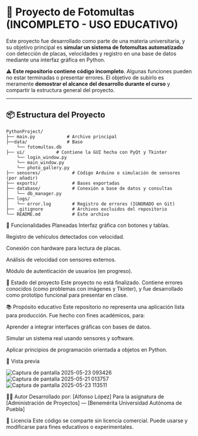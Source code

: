 # 🛑 Proyecto de Fotomultas (INCOMPLETO - USO EDUCATIVO)

Este proyecto fue desarrollado como parte de una materia universitaria, y su objetivo principal es **simular un sistema de fotomultas automatizado** con detección de placas, velocidades y registro en una base de datos mediante una interfaz gráfica en Python.

⚠️ **Este repositorio contiene código incompleto**. Algunas funciones pueden no estar terminadas o presentar errores. El objetivo de subirlo es meramente **demostrar el alcance del desarrollo durante el curso** y compartir la estructura general del proyecto.

---

## 📦 Estructura del Proyecto

```plaintext
PythonProject/
├── main.py            # Archivo principal
├──data/               # Base
    └── fotomultas.db
├── ui/            # Contiene la GUI hecha con PyQt y Tkinter
    └── login_window.py
    └── main_window.py
    └── photo_gallery.py
├── sensores/            # Código Arduino o simulación de sensores (por añadir)
├── exports/             # Bases exportadas
├── database/            # Conexión a base de datos y consultas
│   └── db_manager.py
├── logs/
│   └── error.log        # Registro de errores (IGNORADO en Git)
├── .gitignore           # Archivos excluidos del repositorio
└── README.md            # Este archivo
```
🧪 Funcionalidades Planeadas
 Interfaz gráfica con botones y tablas.

 Registro de vehículos detectados con velocidad.

 Conexión con hardware para lectura de placas.

 Análisis de velocidad con sensores externos.

 Módulo de autenticación de usuarios (en progreso).

🚧 Estado del proyecto
Este proyecto no está finalizado. Contiene errores conocidos (como problemas con imágenes y Tkinter), y fue desarrollado como prototipo funcional para presentar en clase.

📚 Propósito educativo
Este repositorio no representa una aplicación lista para producción. Fue hecho con fines académicos, para:

Aprender a integrar interfaces gráficas con bases de datos.

Simular un sistema real usando sensores y software.

Aplicar principios de programación orientada a objetos en Python.

📸 Vista previa

![Captura de pantalla 2025-05-23 093426](https://github.com/user-attachments/assets/75b74180-29c7-4e57-b59f-d0f1ee5c1334)
![Captura de pantalla 2025-05-21 013757](https://github.com/user-attachments/assets/d243aa4d-042f-492b-95c1-a954565707d8)
![Captura de pantalla 2025-05-23 113511](https://github.com/user-attachments/assets/c7b54789-1c9f-4ab8-bc2e-30311ded977e)


🧑‍💻 Autor
Desarrollado por: [Alfonso López]
Para la asignatura de [Administración de Proyectos] — [Benemérita Universidad Autónoma de Puebla]

📝 Licencia
Este código se comparte sin licencia comercial. Puede usarse y modificarse para fines educativos o experimentales.
